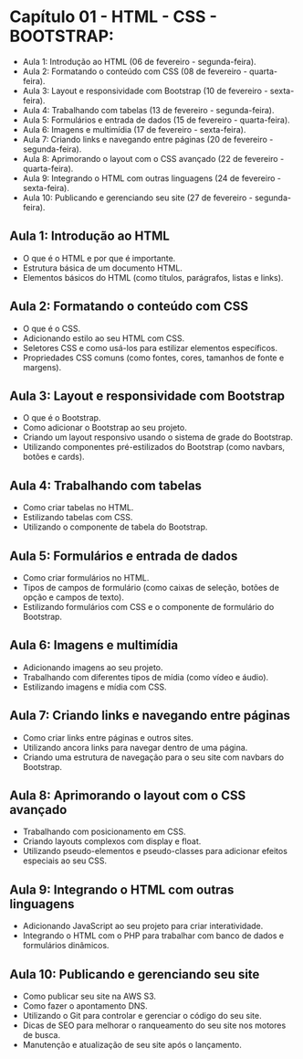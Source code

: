 # Capítulo 01 - HTML - CSS - BOOTSTRAP:
- Aula 1: Introdução ao HTML (06 de fevereiro - segunda-feira).
- Aula 2: Formatando o conteúdo com CSS (08 de fevereiro - quarta-feira).
- Aula 3: Layout e responsividade com Bootstrap (10 de fevereiro - sexta-feira).
- Aula 4: Trabalhando com tabelas (13 de fevereiro - segunda-feira).
- Aula 5: Formulários e entrada de dados (15 de fevereiro - quarta-feira).
- Aula 6: Imagens e multimídia (17 de fevereiro - sexta-feira).
- Aula 7: Criando links e navegando entre páginas (20 de fevereiro - segunda-feira).
- Aula 8: Aprimorando o layout com o CSS avançado (22 de fevereiro - quarta-feira).
- Aula 9: Integrando o HTML com outras linguagens (24 de fevereiro - sexta-feira).
- Aula 10: Publicando e gerenciando seu site (27 de fevereiro - segunda-feira).

## Aula 1: Introdução ao HTML
- O que é o HTML e por que é importante.
- Estrutura básica de um documento HTML.
- Elementos básicos do HTML (como títulos, parágrafos, listas e links).

## Aula 2: Formatando o conteúdo com CSS
- O que é o CSS.
- Adicionando estilo ao seu HTML com CSS.
- Seletores CSS e como usá-los para estilizar elementos específicos.
- Propriedades CSS comuns (como fontes, cores, tamanhos de fonte e margens).

## Aula 3: Layout e responsividade com Bootstrap
- O que é o Bootstrap.
- Como adicionar o Bootstrap ao seu projeto.
- Criando um layout responsivo usando o sistema de grade do Bootstrap.
- Utilizando componentes pré-estilizados do Bootstrap (como navbars, botões e cards).

## Aula 4: Trabalhando com tabelas
- Como criar tabelas no HTML.
- Estilizando tabelas com CSS.
- Utilizando o componente de tabela do Bootstrap.

## Aula 5: Formulários e entrada de dados
- Como criar formulários no HTML.
- Tipos de campos de formulário (como caixas de seleção, botões de opção e campos de texto).
- Estilizando formulários com CSS e o componente de formulário do Bootstrap.

## Aula 6: Imagens e multimídia
- Adicionando imagens ao seu projeto.
- Trabalhando com diferentes tipos de mídia (como vídeo e áudio).
- Estilizando imagens e mídia com CSS.

## Aula 7: Criando links e navegando entre páginas
- Como criar links entre páginas e outros sites.
- Utilizando ancora links para navegar dentro de uma página.
- Criando uma estrutura de navegação para o seu site com navbars do Bootstrap.

## Aula 8: Aprimorando o layout com o CSS avançado
- Trabalhando com posicionamento em CSS.
- Criando layouts complexos com display e float.
- Utilizando pseudo-elementos e pseudo-classes para adicionar efeitos especiais ao seu CSS.

## Aula 9: Integrando o HTML com outras linguagens
- Adicionando JavaScript ao seu projeto para criar interatividade.
- Integrando o HTML com o PHP para trabalhar com banco de dados e formulários dinâmicos.

## Aula 10: Publicando e gerenciando seu site
- Como publicar seu site na AWS S3.
- Como fazer o apontamento DNS.
- Utilizando o Git para controlar e gerenciar o código do seu site.
- Dicas de SEO para melhorar o ranqueamento do seu site nos motores de busca.
- Manutenção e atualização de seu site após o lançamento.